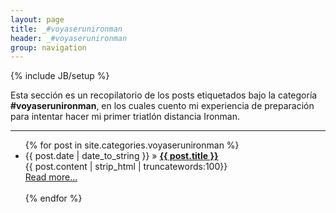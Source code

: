 ```yaml
---
layout: page
title: _#voyaserunironman
header: _#voyaserunironman
group: navigation
---
```

{% include JB/setup %}

Esta sección es un recopilatorio de los posts etiquetados bajo la categoría **#voyaserunironman**, en los cuales cuento mi experiencia de preparación para intentar hacer mi primer triatlón distancia Ironman.

***

<ul >
    {% for post in site.categories.voyaserunironman %}
    <li><span>{{ post.date | date_to_string }}</span> &raquo; <a href="{{ BASE_PATH }}{{ post.url }}"><b>{{ post.title }}</b></a></li>
        {{ post.content | strip_html | truncatewords:100}}<br>
            <a href="{{ post.url }}">Read more...</a><br><br>
    {% endfor %}
</ul>